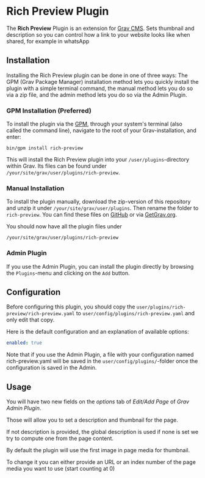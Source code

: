 # Rich Preview Plugin

The **Rich Preview** Plugin is an extension for [Grav CMS](http://github.com/getgrav/grav). Sets thumbnail and description so you can control how a link to your website looks like when shared, for example in whatsApp

## Installation

Installing the Rich Preview plugin can be done in one of three ways: The GPM (Grav Package Manager) installation method lets you quickly install the plugin with a simple terminal command, the manual method lets you do so via a zip file, and the admin method lets you do so via the Admin Plugin.

### GPM Installation (Preferred)

To install the plugin via the [GPM](http://learn.getgrav.org/advanced/grav-gpm), through your system's terminal (also called the command line), navigate to the root of your Grav-installation, and enter:

    bin/gpm install rich-preview

This will install the Rich Preview plugin into your `/user/plugins`-directory within Grav. Its files can be found under `/your/site/grav/user/plugins/rich-preview`.

### Manual Installation

To install the plugin manually, download the zip-version of this repository and unzip it under `/your/site/grav/user/plugins`. Then rename the folder to `rich-preview`. You can find these files on [GitHub](https://github.com/francodacosta/grav-plugin-rich-preview) or via [GetGrav.org](http://getgrav.org/downloads/plugins#extras).

You should now have all the plugin files under

    /your/site/grav/user/plugins/rich-preview

### Admin Plugin

If you use the Admin Plugin, you can install the plugin directly by browsing the `Plugins`-menu and clicking on the `Add` button.

## Configuration

Before configuring this plugin, you should copy the `user/plugins/rich-preview/rich-preview.yaml` to `user/config/plugins/rich-preview.yaml` and only edit that copy.

Here is the default configuration and an explanation of available options:

```yaml
enabled: true
```

Note that if you use the Admin Plugin, a file with your configuration named rich-preview.yaml will be saved in the `user/config/plugins/`-folder once the configuration is saved in the Admin.

## Usage

You will have two new fields on the *options* tab of *Edit/Add Page* of *Grav Admin Plugin*.

Those will allow you to set a description and thumbnail for the page.

If not description is provided, the global description is used if none is set we try to compute one from the page content.

By default the plugin will use the first image in page media for thumbnail.

To change it you can either provide an URL or an index number of the page media you want to use (start counting at 0)
